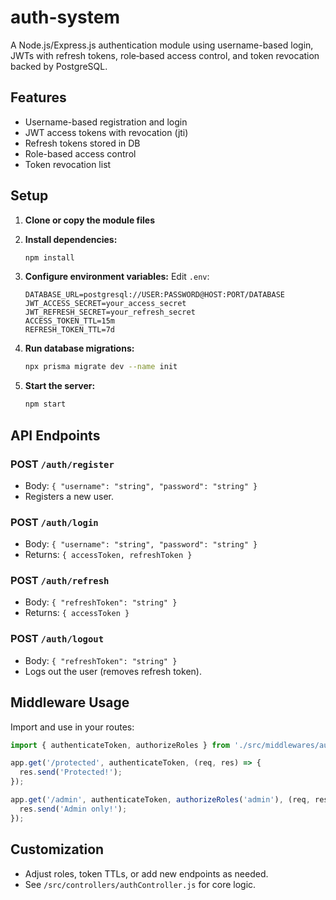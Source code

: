 # auth-system

A Node.js/Express.js authentication module using username-based login, JWTs with refresh tokens, role‑based access control, and token revocation backed by PostgreSQL.

## Features

- Username-based registration and login
- JWT access tokens with revocation (jti)
- Refresh tokens stored in DB
- Role-based access control
- Token revocation list

## Setup

1. **Clone or copy the module files**
2. **Install dependencies:**

   ```sh
   npm install
   ```

3. **Configure environment variables:**
   Edit `.env`:

   ```env
   DATABASE_URL=postgresql://USER:PASSWORD@HOST:PORT/DATABASE
   JWT_ACCESS_SECRET=your_access_secret
   JWT_REFRESH_SECRET=your_refresh_secret
   ACCESS_TOKEN_TTL=15m
   REFRESH_TOKEN_TTL=7d
   ```

4. **Run database migrations:**

   ```sh
   npx prisma migrate dev --name init
   ```

5. **Start the server:**

   ```sh
   npm start
   ```

## API Endpoints

### POST `/auth/register`

- Body: `{ "username": "string", "password": "string" }`
- Registers a new user.

### POST `/auth/login`

- Body: `{ "username": "string", "password": "string" }`
- Returns: `{ accessToken, refreshToken }`

### POST `/auth/refresh`

- Body: `{ "refreshToken": "string" }`
- Returns: `{ accessToken }`

### POST `/auth/logout`

- Body: `{ "refreshToken": "string" }`
- Logs out the user (removes refresh token).

## Middleware Usage

Import and use in your routes:

```js
import { authenticateToken, authorizeRoles } from './src/middlewares/auth.js';

app.get('/protected', authenticateToken, (req, res) => {
  res.send('Protected!');
});

app.get('/admin', authenticateToken, authorizeRoles('admin'), (req, res) => {
  res.send('Admin only!');
});
```

## Customization

- Adjust roles, token TTLs, or add new endpoints as needed.
- See `/src/controllers/authController.js` for core logic.
